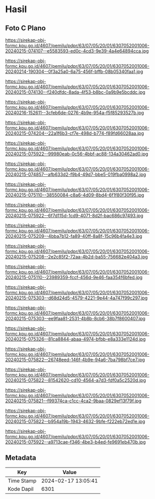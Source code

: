 # Hasil

## Foto C Plano

https://sirekap-obj-formc.kpu.go.id/4607/pemilu/pdpr/63/07/05/20/01/6307052001006-20240215-074107--e5583593-ed0c-4cd3-9e39-4a4e64894cca.jpg

https://sirekap-obj-formc.kpu.go.id/4607/pemilu/pdpr/63/07/05/20/01/6307052001006-20240214-190304--0f3a25a0-6a75-456f-bffb-08b05340faa1.jpg

https://sirekap-obj-formc.kpu.go.id/4607/pemilu/pdpr/63/07/05/20/01/6307052001006-20240215-074130--f240dfdc-8ada-4f53-b8bc-0a9b9e5bcddc.jpg

https://sirekap-obj-formc.kpu.go.id/4607/pemilu/pdpr/63/07/05/20/01/6307052001006-20240216-152611--3cfeb6de-0276-4b9e-954a-f5f85293527b.jpg

https://sirekap-obj-formc.kpu.go.id/4607/pemilu/pdpr/63/07/05/20/01/6307052001006-20240215-074204--22a1f6b3-cf7e-498d-b774-f89fd66028aa.jpg

https://sirekap-obj-formc.kpu.go.id/4607/pemilu/pdpr/63/07/05/20/01/6307052001006-20240215-075922--99980eab-0c56-4bbf-ac88-134a30462ad0.jpg

https://sirekap-obj-formc.kpu.go.id/4607/pemilu/pdpr/63/07/05/20/01/6307052001006-20240215-074857--afb633d2-f9b4-49d7-bbe5-019fba0998a2.jpg

https://sirekap-obj-formc.kpu.go.id/4607/pemilu/pdpr/63/07/05/20/01/6307052001006-20240215-075110--38550084-c8a6-4d09-8bd4-6f1f80f30f95.jpg

https://sirekap-obj-formc.kpu.go.id/4607/pemilu/pdpr/63/07/05/20/01/6307052001006-20240215-075922--6f7d115d-1cd9-4071-8d2f-bac686c97493.jpg

https://sirekap-obj-formc.kpu.go.id/4607/pemilu/pdpr/63/07/05/20/01/6307052001006-20240215-075209--4bba7b12-fa89-40ff-8a8f-15c96b4fa4e3.jpg

https://sirekap-obj-formc.kpu.go.id/4607/pemilu/pdpr/63/07/05/20/01/6307052001006-20240215-075208--2e2c85f2-72aa-4b2d-ba55-756682e404a3.jpg

https://sirekap-obj-formc.kpu.go.id/4607/pemilu/pdpr/63/07/05/20/01/6307052001006-20240215-075110--23989359-fccf-456d-9e46-faa354f6bfed.jpg

https://sirekap-obj-formc.kpu.go.id/4607/pemilu/pdpr/63/07/05/20/01/6307052001006-20240215-075303--d68d24d5-4579-4221-9e44-4a747f99c297.jpg

https://sirekap-obj-formc.kpu.go.id/4607/pemilu/pdpr/63/07/05/20/01/6307052001006-20240215-075303--ee9faa81-2531-4b8b-8cb6-38b7f8600407.jpg

https://sirekap-obj-formc.kpu.go.id/4607/pemilu/pdpr/63/07/05/20/01/6307052001006-20240215-075326--81ca8844-abaa-4974-bfbb-e8a333e1124d.jpg

https://sirekap-obj-formc.kpu.go.id/4607/pemilu/pdpr/63/07/05/20/01/6307052001006-20240215-075822--26748eed-146f-4b9e-94a6-7ba798bf7ce7.jpg

https://sirekap-obj-formc.kpu.go.id/4607/pemilu/pdpr/63/07/05/20/01/6307052001006-20240215-075822--81542620-cd10-4564-a7d3-fdf0a5c2520d.jpg

https://sirekap-obj-formc.kpu.go.id/4607/pemilu/pdpr/63/07/05/20/01/6307052001006-20240215-075821--f99374ca-c1cc-4ca2-9baa-0829ef13f79f.jpg

https://sirekap-obj-formc.kpu.go.id/4607/pemilu/pdpr/63/07/05/20/01/6307052001006-20240215-075822--b954a19b-1943-4632-9bfe-f222eb72ed1e.jpg

https://sirekap-obj-formc.kpu.go.id/4607/pemilu/pdpr/63/07/05/20/01/6307052001006-20240215-075922--a9713cae-f346-4be3-b4ed-fe9691eb470b.jpg


## Metadata

| Key        | Value               |
| ---------- | ------------------- |
| Time Stamp | 2024-02-17 13:05:41 |
| Kode Dapil | 6301                |



